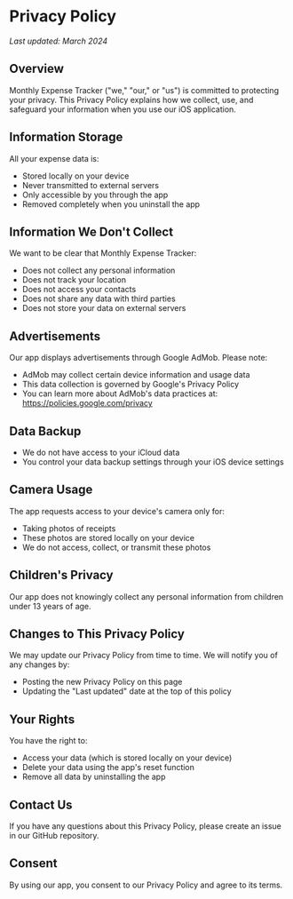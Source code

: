 # Privacy Policy

*Last updated: March 2024*

## Overview

Monthly Expense Tracker ("we," "our," or "us") is committed to protecting your privacy. This Privacy Policy explains how we collect, use, and safeguard your information when you use our iOS application.

## Information Storage

All your expense data is:
- Stored locally on your device
- Never transmitted to external servers
- Only accessible by you through the app
- Removed completely when you uninstall the app

## Information We Don't Collect

We want to be clear that Monthly Expense Tracker:
- Does not collect any personal information
- Does not track your location
- Does not access your contacts
- Does not share any data with third parties
- Does not store your data on external servers

## Advertisements

Our app displays advertisements through Google AdMob. Please note:
- AdMob may collect certain device information and usage data
- This data collection is governed by Google's Privacy Policy
- You can learn more about AdMob's data practices at: https://policies.google.com/privacy

## Data Backup

- We do not have access to your iCloud data
- You control your data backup settings through your iOS device settings

## Camera Usage

The app requests access to your device's camera only for:
- Taking photos of receipts
- These photos are stored locally on your device
- We do not access, collect, or transmit these photos

## Children's Privacy

Our app does not knowingly collect any personal information from children under 13 years of age.

## Changes to This Privacy Policy

We may update our Privacy Policy from time to time. We will notify you of any changes by:
- Posting the new Privacy Policy on this page
- Updating the "Last updated" date at the top of this policy

## Your Rights

You have the right to:
- Access your data (which is stored locally on your device)
- Delete your data using the app's reset function
- Remove all data by uninstalling the app

## Contact Us

If you have any questions about this Privacy Policy, please create an issue in our GitHub repository.

## Consent

By using our app, you consent to our Privacy Policy and agree to its terms.